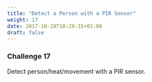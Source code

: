 ```yaml
---
title: "Detect a Person with a PIR Sensor"
weight: 17
date: 2017-10-28T10:29:15+01:00
draft: false
---
```

### Challenge 17

Detect person/heat/movement with a PIR sensor.


